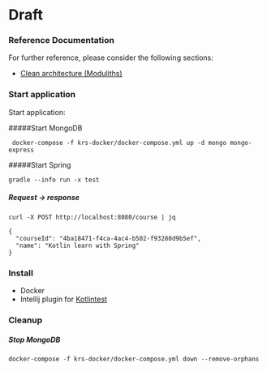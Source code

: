 # Draft

### Reference Documentation
For further reference, please consider the following sections:

* [Clean architecture (Moduliths)](https://speakerdeck.com/thombergs/o-2019?slide=35)

### Start application

Start application: 

#####Start MongoDB

``` docker-compose -f krs-docker/docker-compose.yml up -d mongo mongo-express```

#####Start Spring

```gradle --info run -x test```

##### Request -> response
```
curl -X POST http://localhost:8080/course | jq

{
  "courseId": "4ba18471-f4ca-4ac4-b502-f93280d9b5ef",
  "name": "Kotlin learn with Spring"
}
```


### Install

* Docker
* Intellij plugin for [Kotlintest](https://github.com/kotlintest/kotlintest)

### Cleanup

##### Stop MongoDB

```docker-compose -f krs-docker/docker-compose.yml down --remove-orphans```

